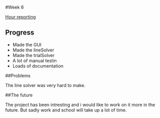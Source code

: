 #Week 6

[Hour reporting](https://github.com/saskeli/NonogramSolver_TiRa/blob/master/Documentation/Hour_reporting.md)

## Progress

* Made the GUI
* Made the lineSolver
* Made the trialSolver
* A lot of manual testin
* Loads of documentation

##Problems

The line solver was very hard to make.

##The future

The project has been intresting and i would like to work on it more in the future. But sadly work and school will take up a lot of time.
